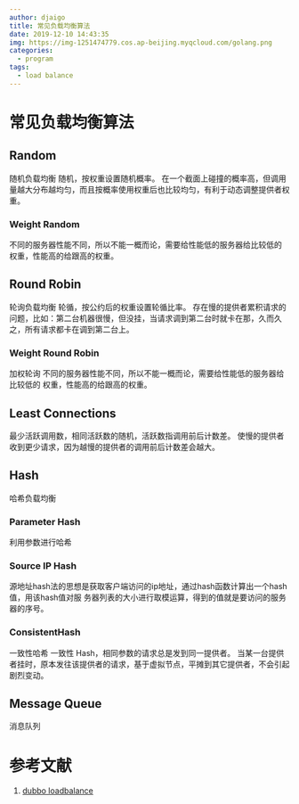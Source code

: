 ```yaml
---
author: djaigo
title: 常见负载均衡算法
date: 2019-12-10 14:43:35
img: https://img-1251474779.cos.ap-beijing.myqcloud.com/golang.png
categories: 
  - program
tags: 
  - load balance
---
```


# 常见负载均衡算法

## Random
随机负载均衡
随机，按权重设置随机概率。
在一个截面上碰撞的概率高，但调用量越大分布越均匀，而且按概率使用权重后也比较均匀，有利于动态调整提供者权重。
### Weight Random
不同的服务器性能不同，所以不能一概而论，需要给性能低的服务器给比较低的
权重，性能高的给跟高的权重。

## Round Robin
轮询负载均衡
轮循，按公约后的权重设置轮循比率。
存在慢的提供者累积请求的问题，比如：第二台机器很慢，但没挂，当请求调到第二台时就卡在那，久而久之，所有请求都卡在调到第二台上。
### Weight Round Robin
加权轮询
不同的服务器性能不同，所以不能一概而论，需要给性能低的服务器给比较低的
权重，性能高的给跟高的权重。

## Least Connections
最少活跃调用数，相同活跃数的随机，活跃数指调用前后计数差。
使慢的提供者收到更少请求，因为越慢的提供者的调用前后计数差会越大。

## Hash
哈希负载均衡

### Parameter Hash
利用参数进行哈希

### Source IP Hash
源地址hash法的思想是获取客户端访问的ip地址，通过hash函数计算出一个hash值，用该hash值对服
务器列表的大小进行取模运算，得到的值就是要访问的服务器的序号。

### ConsistentHash
一致性哈希
一致性 Hash，相同参数的请求总是发到同一提供者。
当某一台提供者挂时，原本发往该提供者的请求，基于虚拟节点，平摊到其它提供者，不会引起剧烈变动。

## Message Queue
消息队列


# 参考文献
1. [dubbo loadbalance](https://dubbo.gitbooks.io/dubbo-user-book/content/demos/loadbalance.html)